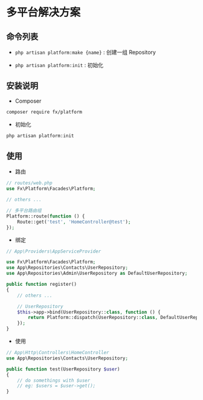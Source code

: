 # 多平台解决方案

## 命令列表

- `php artisan platform:make {name}` : 创建一组 Repository 

- `php artisan platform:init` : 初始化

## 安装说明

- Composer

```bash
composer require fx/platform
```

- 初始化

```bash
php artisan platform:init
```

## 使用

- 路由

```php
// routes/web.php
use Fx\Platform\Facades\Platform;

// others ...

// 多平台路由组
Platform::route(function () {
	Route::get('test', 'HomeController@test');
});

```

- 绑定

```php
// App\Providers\AppServiceProvider

use Fx\Platform\Facades\Platform;
use App\Repositories\Contacts\UserRepository;
use App\Repositories\Admin\UserRepository as DefaultUserRepository;

public function register() 
{
	// others ...

	// UserRepository
	$this->app->bind(UserRepository::class, function () {
		return Platform::dispatch(UserRepository::class, DefaultUserRepository::class);
	});
}

```

- 使用

```php
// App\Http\Controllers\HomeController
use App\Repositories\Contacts\UserRepository;

public function test(UserRepository $user)
{
	// do somethings with $user
	// eg: $users = $user->get();
}
```